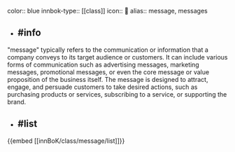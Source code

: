 color:: blue
innbok-type:: [[class]]
icon:: 📣
alias:: message, messages

- ## #info 
"message" typically refers to the communication or information that a company conveys to its target audience or customers. It can include various forms of communication such as advertising messages, marketing messages, promotional messages, or even the core message or value proposition of the business itself. The message is designed to attract, engage, and persuade customers to take desired actions, such as purchasing products or services, subscribing to a service, or supporting the brand.
- ## #list 
{{embed [[innBoK/class/message/list]]}}

